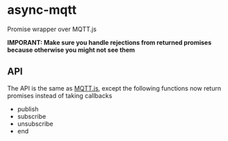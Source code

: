 # async-mqtt

Promise wrapper over MQTT.js

**IMPORANT: Make sure you handle rejections from returned promises because otherwise you might not see them**

## API

The API is the same as [MQTT.js](https://github.com/mqttjs/MQTT.js#api), except the following functions now return promises instead of taking callbacks

- publish
- subscribe
- unsubscribe
- end
